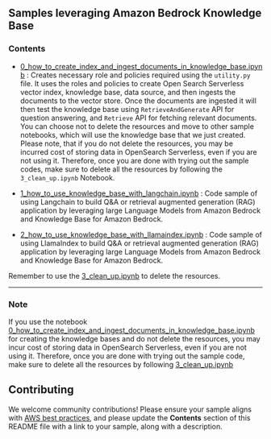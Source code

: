 <style>
  .md-typeset h1,
  .md-content__button {
    display: none;
  }
</style>


<h2>Samples leveraging Amazon Bedrock Knowledge Base</h2>


<h3>Contents</h3>

- <a href="https://github.com/aws-samples/amazon-bedrock-samples/opensource-libraries/knowledge-base/0_how_to_create_index_and_ingest_documents_in_knowledge_base.ipynb">0_how_to_create_index_and_ingest_documents_in_knowledge_base.ipynb</a> : Creates necessary role and policies required using the `utility.py` file. It uses the roles and policies to create Open Search Serverless vector index, knowledge base, data source, and then ingests the documents to the vector store. Once the documents are ingested it will then test the knowledge base using `RetrieveAndGenerate` API for question answering, and `Retrieve` API for fetching relevant documents. You can choose not to delete the resources and move to other sample notebooks, which will use the knowledge base that we just created. Please note, that if you do not delete the resources, you may be incurred cost of storing data in OpenSearch Serverless, even if you are not using it. Therefore, once you are done with trying out the sample codes, make sure to delete all the resources by following the `3_clean_up.ipynb` Notebook.

- <a href="https://github.com/aws-samples/amazon-bedrock-samples/opensource-libraries/knowledge-base/1_how_to_use_knowledge_base_with_langchain.ipynb">1_how_to_use_knowledge_base_with_langchain.ipynb</a> : Code sample of using Langchain to build Q&A or retrieval augmented generation (RAG) application by leveraging large Language Models from Amazon Bedrock and Knowledge Base for Amazon Bedrock.

- <a href="https://github.com/aws-samples/amazon-bedrock-samples/opensource-libraries/knowledge-base/2_how_to_use_knowledge_base_with_llamaindex.ipynb">2_how_to_use_knowledge_base_with_llamaindex.ipynb</a> : Code sample of using LlamaIndex to build Q&A or retrieval augmented generation (RAG) application by leveraging large Language Models from Amazon Bedrock and Knowledge Base for Amazon Bedrock.

Remember to use the <a href="https://github.com/aws-samples/amazon-bedrock-samples/opensource-libraries/knowledge-base/3_clean_up.ipynb">3_clean_up.ipynb</a> to delete the resources.

***

<h3>Note</h3>
If you use the notebook <a href="https://github.com/aws-samples/amazon-bedrock-samples/opensource-libraries/knowledge-base/0_how_to_create_index_and_ingest_documents_in_knowledge_base.ipynb">0_how_to_create_index_and_ingest_documents_in_knowledge_base.ipynb</a> for creating the knowledge bases and do not delete the resources, you may incur cost of storing data in OpenSearch Serverless, even if you are not using it. Therefore, once you are done with trying out the sample code, make sure to delete all the resources by following <a href="https://github.com/aws-samples/amazon-bedrock-samples/opensource-libraries/knowledge-base/3_clean_up.ipynb">3_clean_up.ipynb</a> 


<h2>Contributing</h2>

We welcome community contributions! Please ensure your sample aligns with  [AWS best practices](https://aws.amazon.com/architecture/well-architected/), and please update the **Contents** section of this README file with a link to your sample, along with a description.
